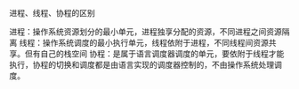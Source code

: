 进程、线程、协程的区别

进程：操作系统资源划分的最小单元，进程独享分配的资源，不同进程之间资源隔离
线程：操作系统调度的最小执行单元，线程依附于进程，不同线程间资源共享。但有自己的栈空间
协程：是属于语言调度器调度的单元，要依附于线程才能执行，协程的切换和调度都是由语言实现的调度器控制的，不由操作系统处理调度。